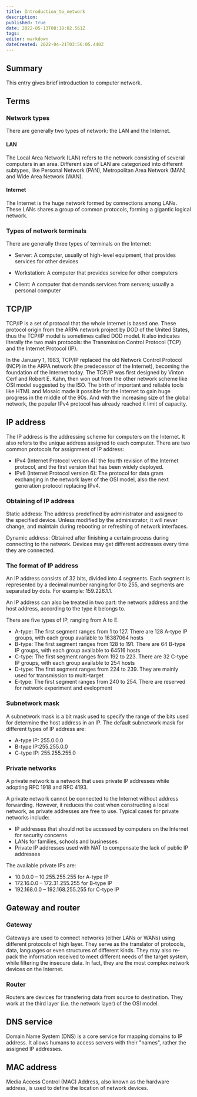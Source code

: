 ```yaml
---
title: Introduction_to_network
description: 
published: true
date: 2022-05-13T08:18:02.561Z
tags: 
editor: markdown
dateCreated: 2022-04-21T03:56:05.440Z
---
```


## Summary

This entry gives brief introduction to computer network.

## Terms

### Network types

There are generally two types of network: the LAN and the Internet.

#### LAN

The Local Area Network (LAN) refers to the network consisting of several computers in an area. Different size of LAN are categorized into different subtypes, like Personal Network (PAN), Metropolitan Area Network (MAN) and Wide Area Network (WAN).

#### Internet

The Internet is the huge network formed by connections among LANs. These LANs shares a group of common protocols, forming a gigantic logical network.

### Types of network terminals

There are generally three types of terminals on the Internet:

* Server: A computer, usually of high-level equipment, that provides services for other devices

* Workstation: A computer that provides service for other computers

* Client: A computer that demands services from servers; usually a personal computer

## TCP/IP

TCP/IP is a set of protocol that the whole Internet is based one. These protocol origin from the ARPA network project by DOD of the United States, thus the TCP/IP model is sometimes called DOD model. It also indicates literally the two main protocols: the Transmission Control Protocol (TCP) and the Internet Protocol (IP).

In the January 1, 1983, TCP/IP replaced the old Network Control Protocol (NCP) in the ARPA network (the predecessor of the Internet), becoming the foundation of the Internet today. The TCP/IP was first designed by Vinton Cerf and Robert E. Kahn, then won out from the other network scheme like OSI model suggested by the ISO. The birth of important and reliable tools like HTML and Mosaic made it possible for the Internet to gain huge progress in the middle of the 90s. And with the increasing size of the global network, the popular IPv4 protocol has already reached it limit of capacity.

## IP address

The IP address is the addressing scheme for computers on the Internet. It also refers to the unique address assigned to each computer. There are two common protocols for assignment of IP address:

* IPv4 (Internet Protocol version 4): the fourth revision of the Internet protocol, and the first version that has been widely deployed.
* IPv6 (Internet Protocol version 6): The protocol for data gram exchanging in the network layer of the OSI model, also the next generation protocol replacing IPv4.

### Obtaining of IP address

Static address: The address predefined by administrator and assigned to the specified device. Unless modified by the administrator, it will never change, and maintain during rebooting or refreshing of network interfaces.

Dynamic address: Obtained after finishing a certain process during connecting to the network. Devices may get different addresses every time they are connected.

### The format of IP address

An IP address consists of 32 bits, divided into 4 segments. Each segment is represented by a decimal number ranging for 0 to 255, and segments are separated by dots. For example: 159.226.1.1.

An IP address can also be treated in two part: the network address and the host address, according to the type it belongs to.

There are five types of IP, ranging from A to E.

* A-type: The first segment ranges from 1 to 127. There are 128 A-type IP groups, with each group available to 16387064 hosts
* B-type: The first segment ranges from 128 to 191. There are 64 B-type IP groups, with each group available to 64516 hosts
* C-type: The first segment ranges from 192 to 223. There are 32 C-type IP groups, with each group available to 254 hosts
* D-type: The first segment ranges from 224 to 239. They are mainly used for transmission to multi-target
* E-type: The first segment ranges from 240 to 254. There are reserved for network experiment and evelopment

### Subnetwork mask

A subnetwork mask is a bit mask used to specify the range of the bits used for determine the host address in an IP. The default subnetwork mask for different types of IP address are:

* A-type IP: 255.0.0.0
* B-type IP:255.255.0.0
* C-type IP: 255.255.255.0

### Private networks

A private network is a network that uses private IP addresses while adopting RFC 1918 and RFC 4193.

A private network cannot be connected to the Internet without address forwarding. However, it reduces the cost when constructing a local network, as private addresses are free to use. Typical cases for private networks include:

* IP addresses that should not be accessed by computers on the Internet for security concerns
* LANs for families, schools and businesses.
* Private IP addresses used with NAT to compensate the lack of public IP addresses

The available private IPs are:

* 10.0.0.0 – 10.255.255.255 for A-type IP
* 172.16.0.0 – 172.31.255.255 for B-type IP
* 192.168.0.0 – 192.168.255.255 for C-type IP

## Gateway and router

### Gateway

Gateways are used to connect networks (either LANs or WANs) using different protocols of high layer. They serve as the translator of protocols, data, languages or even structures of different kinds. They may also re-pack the information received to meet different needs of the target system, while filtering the insecure data. In fact, they are the most complex network devices on the Internet.

### Router

Routers are devices for transfering data from source to destination. They work at the third layer (i.e. the network layer) of the OSI model.

## DNS service

Domain Name System (DNS) is a core service for mapping domains to IP address. It allows humans to access servers with their "names", rather the assigned IP addresses.

## MAC address

Media Access Control (MAC) Address, also known as the hardware address, is used to define the location of network devices.

